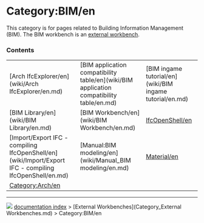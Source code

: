 # Category:BIM/en
This category is for pages related to Building Information Management (BIM). The BIM workbench is an [external workbench]([[external_workbenches.md).

### Contents

|     |     |     |
| --- | --- | --- |
| [Arch IfcExplorer/en](wiki/Arch IfcExplorer/en.md) | [BIM application compatibility table/en](wiki/BIM application compatibility table/en.md) | [BIM ingame tutorial/en](wiki/BIM ingame tutorial/en.md) |
| [BIM Library/en](wiki/BIM Library/en.md) | [BIM Workbench/en](wiki/BIM Workbench/en.md) | [IfcOpenShell/en](wiki/IfcOpenShell/en.md) |
| [Import/Export IFC - compiling IfcOpenShell/en](wiki/Import/Export IFC - compiling IfcOpenShell/en.md) | [Manual:BIM modeling/en](wiki/Manual_BIM modeling/en.md) | [Material/en](wiki/Material/en.md) |
| [Category:Arch/en](wiki/Category_Arch/en.md) |



---
![](images/Right_arrow.png) [documentation index](../README.md) > [External Workbenches](Category_External Workbenches.md) > Category:BIM/en
